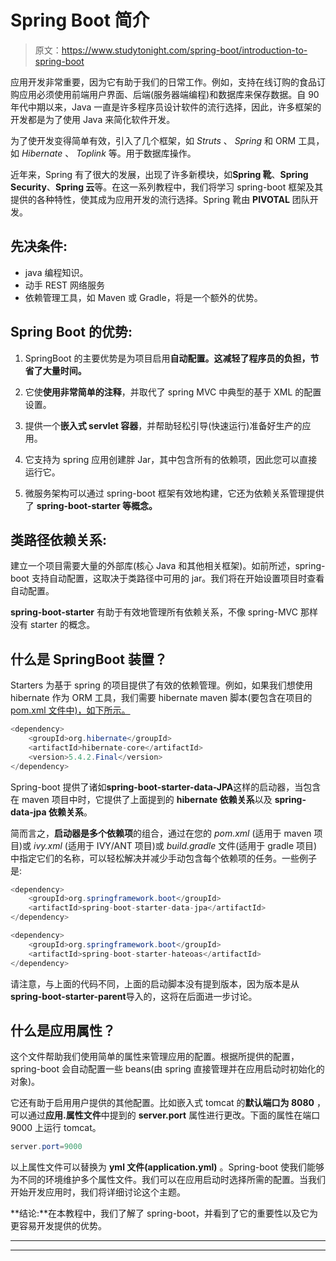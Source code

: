 # Spring Boot 简介

> 原文：<https://www.studytonight.com/spring-boot/introduction-to-spring-boot>

应用开发非常重要，因为它有助于我们的日常工作。例如，支持在线订购的食品订购应用必须使用前端用户界面、后端(服务器端编程)和数据库来保存数据。自 90 年代中期以来，Java 一直是许多程序员设计软件的流行选择，因此，许多框架的开发都是为了使用 Java 来简化软件开发。

为了使开发变得简单有效，引入了几个框架，如 *Struts* 、 *Spring* 和 ORM 工具，如 *Hibernate* 、 *Toplink* 等。用于数据库操作。

近年来，Spring 有了很大的发展，出现了许多新模块，如**Spring 靴**、**Spring Security**、**Spring 云**等。在这一系列教程中，我们将学习 spring-boot 框架及其提供的各种特性，使其成为应用开发的流行选择。Spring 靴由 **PIVOTAL** 团队开发。

## 先决条件:

*   java 编程知识。
*   动手 REST 网络服务
*   依赖管理工具，如 Maven 或 Gradle，将是一个额外的优势。

## Spring Boot 的优势:

1.  SpringBoot 的主要优势是为项目启用**自动配置。这减轻了程序员的负担，节省了大量时间。**

2.  它使**使用非常简单的注释**，并取代了 spring MVC 中典型的基于 XML 的配置设置。

3.  提供一个**嵌入式 servlet 容器**，并帮助轻松引导(快速运行)准备好生产的应用。

4.  它支持为 spring 应用创建胖 Jar，其中包含所有的依赖项，因此您可以直接运行它。

5.  微服务架构可以通过 spring-boot 框架有效地构建，它还为依赖关系管理提供了 **spring-boot-starter 等概念。**

## 类路径依赖关系:

建立一个项目需要大量的外部库(核心 Java 和其他相关框架)。如前所述，spring-boot 支持自动配置，这取决于类路径中可用的 jar。我们将在开始设置项目时查看自动配置。

**spring-boot-starter** 有助于有效地管理所有依赖关系，不像 spring-MVC 那样没有 starter 的概念。

## 什么是 SpringBoot 装置？

Starters 为基于 spring 的项目提供了有效的依赖管理。例如，如果我们想使用 hibernate 作为 ORM 工具，我们需要 hibernate maven 脚本(要包含在项目的 [pom.xml 文件中)，如下所示。](https://www.studytonight.com/maven/pom-in-maven)

```java
<dependency>
    <groupId>org.hibernate</groupId>
    <artifactId>hibernate-core</artifactId>
    <version>5.4.2.Final</version>
</dependency>
```

Spring-boot 提供了诸如**spring-boot-starter-data-JPA**这样的启动器，当包含在 maven 项目中时，它提供了上面提到的 **hibernate 依赖关系**以及 **spring-data-jpa 依赖关系**。

简而言之，**启动器是多个依赖项**的组合，通过在您的 *pom.xml* (适用于 maven 项目)或 *ivy.xml* (适用于 IVY/ANT 项目)或 *build.gradle* 文件(适用于 gradle 项目)中指定它们的名称，可以轻松解决并减少手动包含每个依赖项的任务。一些例子是:

```java
<dependency>
    <groupId>org.springframework.boot</groupId>
    <artifactId>spring-boot-starter-data-jpa</artifactId>
</dependency>

<dependency>
    <groupId>org.springframework.boot</groupId>
    <artifactId>spring-boot-starter-hateoas</artifactId>
</dependency>
```

请注意，与上面的代码不同，上面的启动脚本没有提到版本，因为版本是从**spring-boot-starter-parent**导入的，这将在后面进一步讨论。

## 什么是应用属性？

这个文件帮助我们使用简单的属性来管理应用的配置。根据所提供的配置，spring-boot 会自动配置一些 beans(由 spring 直接管理并在应用启动时初始化的对象)。

它还有助于启用用户提供的其他配置。比如嵌入式 tomcat 的**默认端口为 8080** ，可以通过**应用.属性文件**中提到的 **server.port** 属性进行更改。下面的属性在端口 9000 上运行 tomcat。

```java
server.port=9000
```

以上属性文件可以替换为 **yml 文件(application.yml)** 。Spring-boot 使我们能够为不同的环境维护多个属性文件。我们可以在应用启动时选择所需的配置。当我们开始开发应用时，我们将详细讨论这个主题。

**结论:**在本教程中，我们了解了 spring-boot，并看到了它的重要性以及它为更容易开发提供的优势。

* * *

* * *
